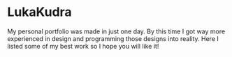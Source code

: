 # LukaKudra
My personal portfolio was made in just one day. By this time I got way more experienced in design and programming those designs into reality. Here I listed some of my best work so I hope you will like it!
